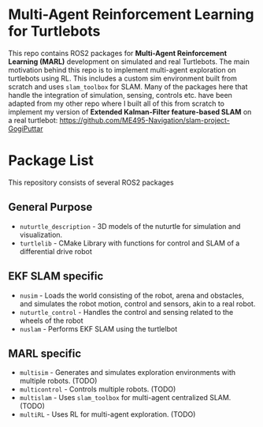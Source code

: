 # Multi-Agent Reinforcement Learning for Turtlebots
This repo contains ROS2 packages for **Multi-Agent Reinforcement Learning (MARL)** development on simulated and real Turtlebots. 
The main motivation behind this repo is to implement multi-agent exploration on turtlebots using RL.
This includes a custom sim environment built from scratch and uses `slam_toolbox` for SLAM.
Many of the packages here that handle the integration of simulation, sensing, controls etc. have been adapted from my other repo where I built all of this from scratch to implement my version of **Extended Kalman-Filter feature-based SLAM** on a real turtlebot: https://github.com/ME495-Navigation/slam-project-GogiPuttar

# Package List
This repository consists of several ROS2 packages

## General Purpose
- `nuturtle_description` - 3D models of the nuturtle for simulation and visualization.
- `turtlelib` - CMake Library with functions for control and SLAM of a differential drive robot

## EKF SLAM specific
- `nusim` - Loads the world consisting of the robot, arena and obstacles, and simulates the robot motion, control and sensors, akin to a real robot.
- `nuturtle_control` - Handles the control and sensing related to the wheels of the robot
- `nuslam` - Performs EKF SLAM using the turtlelbot

## MARL specific
- `multisim` - Generates and simulates exploration environments with multiple robots. (TODO)
- `multicontrol` - Controls multiple robots. (TODO)
- `multislam` - Uses `slam_toolbox` for multi-agent centralized SLAM. (TODO)
- `multiRL` - Uses RL for multi-agent exploration. (TODO)
